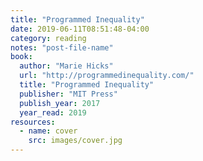 ```yaml
---
title: "Programmed Inequality"
date: 2019-06-11T08:51:48-04:00
category: reading
notes: "post-file-name"
book:
  author: "Marie Hicks"
  url: "http://programmedinequality.com/"
  title: "Programmed Inequality"
  publisher: "MIT Press"
  publish_year: 2017
  year_read: 2019
resources:
  - name: cover
    src: images/cover.jpg
---
```


